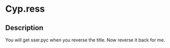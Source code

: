 Cyp.ress
===

## Description

You will get sser.pyc when you reverse the title. Now reverse it back for me.
